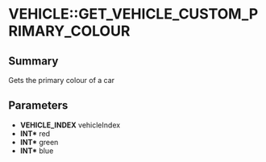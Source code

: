 # VEHICLE::GET_VEHICLE_CUSTOM_PRIMARY_COLOUR

## Summary
Gets the primary colour of a car

## Parameters
* **VEHICLE_INDEX** vehicleIndex
* **INT\*** red
* **INT\*** green
* **INT\*** blue